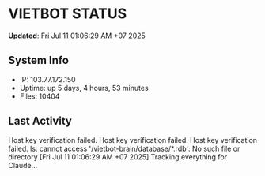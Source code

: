 # VIETBOT STATUS
**Updated**: Fri Jul 11 01:06:29 AM +07 2025

## System Info
- IP: 103.77.172.150
- Uptime: up 5 days, 4 hours, 53 minutes
- Files: 10404

## Last Activity
Host key verification failed.
Host key verification failed.
Host key verification failed.
ls: cannot access '/vietbot-brain/database/*.rdb': No such file or directory
[Fri Jul 11 01:06:29 AM +07 2025] Tracking everything for Claude...

